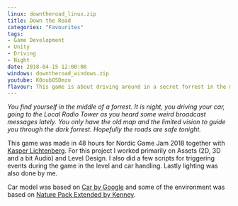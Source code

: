 ```yaml
---
linux: downtheroad_linux.zip
title: Down the Road
categories: "Favourites"
tags: 
- Game Development
- Unity
- Driving
- Night
date: 2018-04-15 12:00:00
windows: downtheroad_windows.zip
youtube: K0oubO5Dmzo
flavour: This game is about driving around in a secret forrest in the middle of the night while trying to navigate a map. I mainly worked on the 2D and 3D, but also worked on a few core systems and car handling and triggers for the game. It was made in 48 hours for Nordic Game Jam 2018 together with a friend of mine.
---
```


*You find yourself in the middle of a forrest.
It is night, you driving your car, going to the Local Radio Tower as you heard some weird broadcast messages lately.
You only have the old map and the limited vision to guide you through the dark forrest.
Hopefully the roads are safe tonight.*

This game was made in 48 hours for Nordic Game Jam 2018 together with [Kasper Lichtenberg](http://kasperhdl.dk/). For this project I worked primarily on Assets (2D, 3D and a bit Audio) and Level Design. I also did a few scripts for triggering events during the game in the level and car handling. Lastly lighting was also done by me.

Car model was based on [Car by Google](https://poly.google.com/view/bTcqWpYqeeM) and some of the environment was based on [Nature Pack Extended by Kenney](http://kenney.nl/assets/nature-pack-extended).